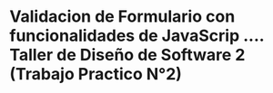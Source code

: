 # Validacion de Formulario con funcionalidades de JavaScrip .... Taller de Diseño de Software 2 (Trabajo Practico N°2)
